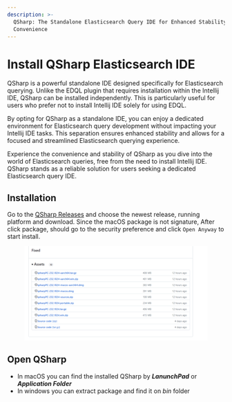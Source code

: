 ```yaml
---
description: >-
  QSharp: The Standalone Elasticsearch Query IDE for Enhanced Stability and
  Convenience
---
```


# Install QSharp Elasticsearch IDE

QSharp is a powerful standalone IDE designed specifically for Elasticsearch querying. Unlike the EDQL plugin that requires installation within the Intellij IDE, QSharp can be installed independently. This is particularly useful for users who prefer not to install Intellij IDE solely for using EDQL.

By opting for QSharp as a standalone IDE, you can enjoy a dedicated environment for Elasticsearch query development without impacting your Intellij IDE tasks. This separation ensures enhanced stability and allows for a focused and streamlined Elasticsearch querying experience.

Experience the convenience and stability of QSharp as you dive into the world of Elasticsearch queries, free from the need to install Intellij IDE. QSharp stands as a reliable solution for users seeking a dedicated Elasticsearch query IDE.

## Installation

Go to the [QSharp Releases](https://github.com/chengpohi/edql/releases) and choose the newest release, running platform and download. Since the macOS package is not signature, After click package, should go to the security preference and click `Open Anyway` to start install.

<figure><img src="../.gitbook/assets/image (6).png" alt=""><figcaption></figcaption></figure>

## Open QSharp

* In macOS you can find the installed QSharp by _**LanunchPad**_ or _**Application Folder**_
* In windows you can extract package and find it on _bin_ folder
